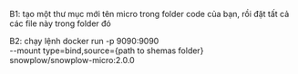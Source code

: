 B1: tạo một thư mục mới tên micro trong folder code của bạn, rồi đặt tất cả các file này trong folder đó

B2: chạy lệnh
docker run -p 9090:9090 \
  --mount type=bind,source={path to shemas folder} \
  snowplow/snowplow-micro:2.0.0
